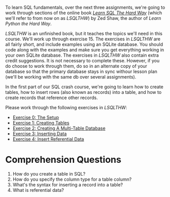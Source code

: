 <!-- 
name: SQL Crash Course Part 1: Creating Tables, Inserting Rows, and Referential Data
author: Iain Duncan
type: 3pc
time: 60 minutes
 -->

To learn SQL fundamentals, over the next three assignments, we're going to work through sections of the online book *[Learn SQL The Hard Way](http://sql.learncodethehardway.org/book/)* (which we'll refer to from now on as *LSQLTHW*) by Zed Shaw, the author of *Learn Python the Hard Way*. 

*LSQLTHW* is an unfinished book, but it teaches the topics we'll need in this course. We'll work up through exercise 15. The exercises in *LSQLTHW* are all fairly short, and include examples using an SQLite database.
You should code along with the examples and make sure you get everything working in your own SQLite database. The exercises in *LSQLTHW* also contain extra credit suggestions. It is not necessary to complete these. However, if you do choose to work through them, do so in an alternate copy of your database so that the primary database stays in sync withour lesson plan (we'll be working with the same db over several assignments).

In the first part of our SQL crash course, we're going to learn how to create tables, how to insert rows (also known as records) into a table, and how to create records that reference other records. 

Please work through the following exercises in *LSQLTHW*:

*   [Exercise 0: The Setup](http://sql.learncodethehardway.org/book/ex0.html)
*   [Exercise 1: Creating Tables](http://sql.learncodethehardway.org/book/ex1.html)
*   [Exercise 2: Creating A Multi-Table Database](http://sql.learncodethehardway.org/book/ex2.html)
*   [Exercise 3: Inserting Data](http://sql.learncodethehardway.org/book/ex3.html)
*   [Exercise 4: Insert Referential Data](http://sql.learncodethehardway.org/book/ex4.html)

# Comprehension Questions

1.  How do you create a table in SQL?
2.  How do you specify the column type for a table column?
3.  What's the syntax for inserting a record into a table?
4.  What is referential data?


